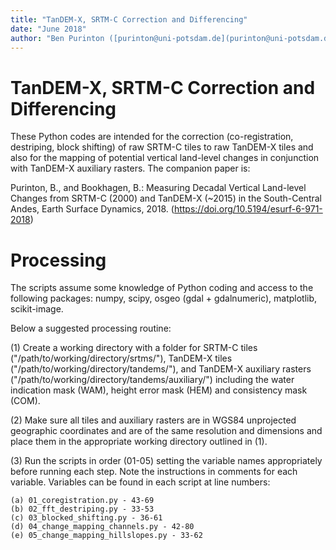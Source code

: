 ```yaml
---
title: "TanDEM-X, SRTM-C Correction and Differencing"
date: "June 2018"
author: "Ben Purinton ([purinton@uni-potsdam.de](purinton@uni-potsdam.de))"
---
```


# TanDEM-X, SRTM-C Correction and Differencing

These Python codes are intended for the correction (co-registration, destriping, block shifting) of raw SRTM-C tiles to raw TanDEM-X tiles and also for the mapping of potential vertical land-level changes in conjunction with TanDEM-X auxiliary rasters. The companion paper is:

Purinton, B., and Bookhagen, B.: Measuring Decadal Vertical Land-level Changes from SRTM-C (2000) and TanDEM-X (~2015) in the South-Central Andes, Earth Surface Dynamics, 2018.
(https://doi.org/10.5194/esurf-6-971-2018)

# Processing
The scripts assume some knowledge of Python coding and access to the following packages: numpy, scipy, osgeo (gdal + gdalnumeric), matplotlib, scikit-image.

Below a suggested processing routine:


(1) Create a working directory with a folder for SRTM-C tiles ("/path/to/working/directory/srtms/"), TanDEM-X tiles ("/path/to/working/directory/tandems/"), and TanDEM-X auxiliary rasters ("/path/to/working/directory/tandems/auxiliary/") including the water indication mask (WAM), height error mask (HEM) and consistency mask (COM).

(2) Make sure all tiles and auxiliary rasters are in WGS84 unprojected geographic coordinates and are of the same resolution and dimensions and place them in the appropriate working directory outlined in (1).

(3) Run the scripts in order (01-05) setting the variable names appropriately before running each step. Note the instructions in comments for each variable. Variables can be found in each script at line numbers:

	(a) 01_coregistration.py - 43-69
	(b) 02_fft_destriping.py - 33-53
	(c) 03_blocked_shifting.py - 36-61
	(d) 04_change_mapping_channels.py - 42-80
	(e) 05_change_mapping_hillslopes.py - 33-62
